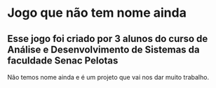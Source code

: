 # Jogo que não tem nome ainda

## Esse jogo foi criado por 3 alunos do curso de Análise e Desenvolvimento de Sistemas da faculdade Senac Pelotas
Não temos nome ainda e é um projeto que vai nos dar muito trabalho. 
